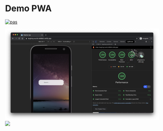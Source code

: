 # Demo PWA

[![pas](https://img.shields.io/static/v1?&message=ProgressiveApp.Store&color=74b9ff&style=flat&label=Follow%20Weather%20App%20by%20ani4aniket%20at)](https://progressiveapp.store/pwa/Weather-App-by-ani4aniket)

<img center src="screenshot_2.png" />

<img center src="screenshot_1.png" />
